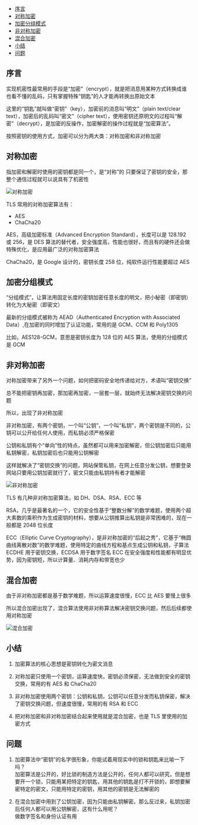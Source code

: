 <!-- TOC -->

- [序言](#序言)
- [对称加密](#对称加密)
- [加密分组模式](#加密分组模式)
- [非对称加密](#非对称加密)
- [混合加密](#混合加密)
- [小结](#小结)
- [问题](#问题)

<!-- /TOC -->

## 序言

实现机密性最常用的手段是“加密”（encrypt），就是把消息用某种方式转换成谁也看不懂的乱码，只有掌握特殊“钥匙”的人才能再转换出原始文本

这里的“钥匙”就叫做“密钥”（key），加密前的消息叫“明文”（plain text/clear text），加密后的乱码叫“密文”（cipher text），使用密钥还原明文的过程叫“解密”（decrypt），是加密的反操作，加密解密的操作过程就是“加密算法”。

按照密钥的使用方式，加密可以分为两大类：对称加密和非对称加密

## 对称加密

指加密和解密时使用的密钥都是同一个，是“对称”的
只要保证了密钥的安全，那整个通信过程就可以说具有了机密性

![对称加密](http://ww1.sinaimg.cn/large/68307314gy1gf19nmne2mj21fx0naabu.jpg)

TLS 常用的对称加密算法有：

- AES
- ChaCha20

AES，高级加密标准（Advanced Encryption Standard），长度可以是 128.192 或 256，是 DES 算法的替代者，安全强度高，性能也很好，而且有的硬件还会做特殊优化，是应用最广泛的对称加密算法

ChaCha20，是 Google 设计的，密钥长度 258 位，纯软件运行性能要超过 AES

## 加密分组模式

“分组模式”，让算法用固定长度的密钥加密任意长度的明文，把小秘密（即密钥）转化为大秘密（即密文）

最新的分组模式被称为 AEAD（Authenticated Encryption with Associated Data）,在加密的同时增加了认证功能，常用的是 GCM、CCM 和 Poly1305

比如，AES128-GCM，意思是密钥长度为 128 位的 AES 算法，使用的分组模式是 GCM

## 非对称加密

对称加密带来了另外一个问题，如何把密码安全地传递给对方，术语叫“密钥交换”

总不能把密钥再加密，那加密再加密，一层套一层，就始终无法解决密钥交换的问题

所以，出现了非对称加密

非对称加密，有两个密钥，一个叫“公钥”，一个叫“私钥”，两个密钥是不同的，公钥可以公开给任何人使用，而私钥必须严格保密

公钥和私钥有个“单向”性的特点，虽然都可以用来加密解密，但公钥加密后只能用私钥解密，私钥加密后也只能用公钥解密

这样就解决了“密钥交换”的问题，网站保管私钥，在网上任意分发公钥，想要登录网站只要用公钥加密就行了，密文只能由私钥持有者才能解密

![非对称加密](http://ww1.sinaimg.cn/large/68307314gy1gf1aco3ourj21hu0xoq5a.jpg)

TLS 有几种非对称加密算法，如 DH、DSA、RSA、ECC 等

RSA，几乎是最著名的一个，它的安全性基于“整数分解”的数学难题，使用两个超大素数的乘积作为生成密钥的材料，想要从公钥推算出私钥是非常困难的，现在一般都是 2048 位长度

ECC（Elliptic Curve Cryptography），是非对称加密的“后起之秀”，它基于“椭圆曲线离散对数”的数学难题，使用特定的曲线方程和基点生成公钥和私钥，子算法 ECDHE 用于密钥交换，ECDSA 用于数字签名
ECC 在安全强度和性能都有明显优势，因为密钥短，所以计算量、消耗内存和带宽也少

## 混合加密

由于非对称加密都是基于数学难题，所以运算速度很慢，ECC 比 AES 要慢上很多

所以混合加密出现了，混合算法使用非对称算法解决密钥交换问题，然后后续都使用对称加密

![混合加密](http://ww1.sinaimg.cn/large/68307314gy1gf1an36xj5j21360qbdow.jpg)

## 小结

1. 加密算法的核心思想是密钥转化为密文消息

2. 对称加密只使用一个密钥，运算速度快，密钥必须保密，无法做到安全的密钥交换，常用的有 AES 和 ChaCha20

3. 非对称加密使用两个密钥：公钥和私钥，公钥可以任意分发而私钥保密，解决了密钥交换问题，但速度很慢，常用的有 RSA 和 ECC

4. 把对称加密和非对称加密结合起来使用就是混合加密，也是 TLS 里使用的加密方式

## 问题

1. 加密算法中“密钥”的名字很形象，你能试着用现实中的锁和钥匙来比喻一下吗？  
   加密算法是公开的，好比锁的制造方法是公开的，任何人都可以研究，但是想要开一个锁，只能用某把特定的钥匙，用其他的钥匙是打不开锁的，即想要解密特定的密文，只能用特定的密钥，用其他的密钥是无法解密的

2. 在混合加密中用到了公钥加密，因为只能由私钥解密。那么反过来，私钥加密后任何人都可以用公钥解密，这有什么用呢？  
   做数字签名和身份认证有用
